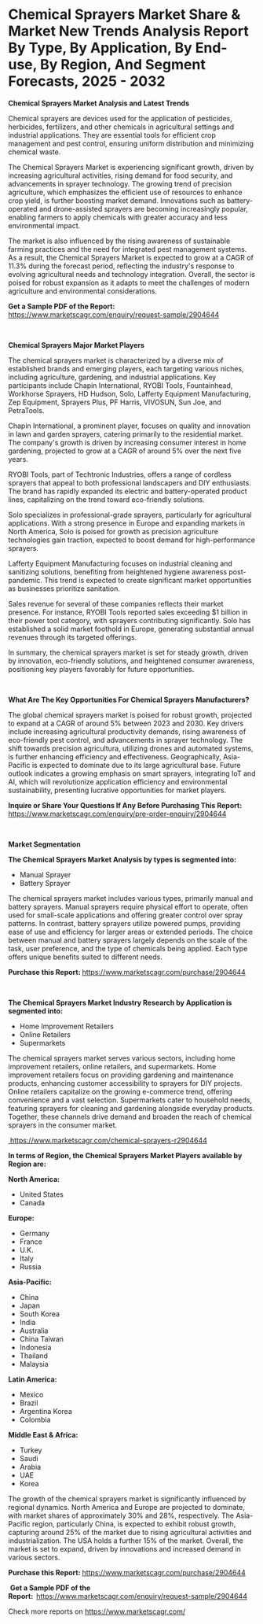 <p><h1>Chemical Sprayers Market Share & Market New Trends Analysis Report By Type, By Application, By End-use, By Region, And Segment Forecasts, 2025 - 2032</h1></p><p><strong>Chemical Sprayers Market Analysis and Latest Trends</strong></p>
<p><p>Chemical sprayers are devices used for the application of pesticides, herbicides, fertilizers, and other chemicals in agricultural settings and industrial applications. They are essential tools for efficient crop management and pest control, ensuring uniform distribution and minimizing chemical waste. </p><p>The Chemical Sprayers Market is experiencing significant growth, driven by increasing agricultural activities, rising demand for food security, and advancements in sprayer technology. The growing trend of precision agriculture, which emphasizes the efficient use of resources to enhance crop yield, is further boosting market demand. Innovations such as battery-operated and drone-assisted sprayers are becoming increasingly popular, enabling farmers to apply chemicals with greater accuracy and less environmental impact.</p><p>The market is also influenced by the rising awareness of sustainable farming practices and the need for integrated pest management systems. As a result, the Chemical Sprayers Market is expected to grow at a CAGR of 11.3% during the forecast period, reflecting the industry's response to evolving agricultural needs and technology integration. Overall, the sector is poised for robust expansion as it adapts to meet the challenges of modern agriculture and environmental considerations.</p></p>
<p><strong>Get a Sample PDF of the Report:&nbsp;</strong> <a href="https://www.marketscagr.com/enquiry/request-sample/2904644?utm_campaign=2480&utm_medium=2&utm_source=Github&utm_content=ia&utm_term=12032025&utm_id=chemical-sprayers">https://www.marketscagr.com/enquiry/request-sample/2904644</a></p>
<p>&nbsp;</p>
<p><strong>Chemical Sprayers Major Market Players</strong></p>
<p><p>The chemical sprayers market is characterized by a diverse mix of established brands and emerging players, each targeting various niches, including agriculture, gardening, and industrial applications. Key participants include Chapin International, RYOBI Tools, Fountainhead, Workhorse Sprayers, HD Hudson, Solo, Lafferty Equipment Manufacturing, Zep Equipment, Sprayers Plus, PF Harris, VIVOSUN, Sun Joe, and PetraTools.</p><p>Chapin International, a prominent player, focuses on quality and innovation in lawn and garden sprayers, catering primarily to the residential market. The company's growth is driven by increasing consumer interest in home gardening, projected to grow at a CAGR of around 5% over the next five years.</p><p>RYOBI Tools, part of Techtronic Industries, offers a range of cordless sprayers that appeal to both professional landscapers and DIY enthusiasts. The brand has rapidly expanded its electric and battery-operated product lines, capitalizing on the trend toward eco-friendly solutions.</p><p>Solo specializes in professional-grade sprayers, particularly for agricultural applications. With a strong presence in Europe and expanding markets in North America, Solo is poised for growth as precision agriculture technologies gain traction, expected to boost demand for high-performance sprayers.</p><p>Lafferty Equipment Manufacturing focuses on industrial cleaning and sanitizing solutions, benefiting from heightened hygiene awareness post-pandemic. This trend is expected to create significant market opportunities as businesses prioritize sanitation.</p><p>Sales revenue for several of these companies reflects their market presence. For instance, RYOBI Tools reported sales exceeding $1 billion in their power tool category, with sprayers contributing significantly. Solo has established a solid market foothold in Europe, generating substantial annual revenues through its targeted offerings.</p><p>In summary, the chemical sprayers market is set for steady growth, driven by innovation, eco-friendly solutions, and heightened consumer awareness, positioning key players favorably for future opportunities.</p></p>
<p>&nbsp;</p>
<p><strong>What Are The Key Opportunities For Chemical Sprayers Manufacturers?</strong></p>
<p><p>The global chemical sprayers market is poised for robust growth, projected to expand at a CAGR of around 5% between 2023 and 2030. Key drivers include increasing agricultural productivity demands, rising awareness of eco-friendly pest control, and advancements in sprayer technology. The shift towards precision agricultura, utilizing drones and automated systems, is further enhancing efficiency and effectiveness. Geographically, Asia-Pacific is expected to dominate due to its large agricultural base. Future outlook indicates a growing emphasis on smart sprayers, integrating IoT and AI, which will revolutionize application efficiency and environmental sustainability, presenting lucrative opportunities for market players.</p></p>
<p><strong>Inquire or Share Your Questions If Any Before Purchasing This Report:</strong> <a href="https://www.marketscagr.com/enquiry/pre-order-enquiry/2904644?utm_campaign=2480&utm_medium=2&utm_source=Github&utm_content=ia&utm_term=12032025&utm_id=chemical-sprayers">https://www.marketscagr.com/enquiry/pre-order-enquiry/2904644</a></p>
<p>&nbsp;</p>
<p><strong>Market Segmentation</strong></p>
<p><strong>The Chemical Sprayers Market Analysis by types is segmented into:</strong></p>
<p><ul><li>Manual Sprayer</li><li>Battery Sprayer</li></ul></p>
<p><p>The chemical sprayers market includes various types, primarily manual and battery sprayers. Manual sprayers require physical effort to operate, often used for small-scale applications and offering greater control over spray patterns. In contrast, battery sprayers utilize powered pumps, providing ease of use and efficiency for larger areas or extended periods. The choice between manual and battery sprayers largely depends on the scale of the task, user preference, and the type of chemicals being applied. Each type offers unique benefits suited to different needs.</p></p>
<p><strong>Purchase this Report:&nbsp;</strong><a href="https://www.marketscagr.com/purchase/2904644?utm_campaign=2480&utm_medium=2&utm_source=Github&utm_content=ia&utm_term=12032025&utm_id=chemical-sprayers">https://www.marketscagr.com/purchase/2904644</a></p>
<p>&nbsp;</p>
<p><strong>The Chemical Sprayers Market Industry Research by Application is segmented into:</strong></p>
<p><ul><li>Home Improvement Retailers</li><li>Online Retailers</li><li>Supermarkets</li></ul></p>
<p><p>The chemical sprayers market serves various sectors, including home improvement retailers, online retailers, and supermarkets. Home improvement retailers focus on providing gardening and maintenance products, enhancing customer accessibility to sprayers for DIY projects. Online retailers capitalize on the growing e-commerce trend, offering convenience and a vast selection. Supermarkets cater to household needs, featuring sprayers for cleaning and gardening alongside everyday products. Together, these channels drive demand and broaden the reach of chemical sprayers in the consumer market.</p></p>
<p><a href="https://www.marketscagr.com/chemical-sprayers-r2904644?utm_campaign=2480&utm_medium=2&utm_source=Github&utm_content=ia&utm_term=12032025&utm_id=chemical-sprayers">&nbsp;https://www.marketscagr.com/chemical-sprayers-r2904644</a></p>
<p><strong>In terms of Region, the Chemical Sprayers Market Players available by Region are:</strong></p>
<p>
    <p> <strong> North America: </strong>
        <ul>
            <li>United States</li>
            <li>Canada</li>
        </ul>
        </p> 
    <p> <strong> Europe: </strong>
        <ul>
            <li>Germany</li>
            <li>France</li>
            <li>U.K.</li>
            <li>Italy</li>
            <li>Russia</li>
        </ul>
        </p> 
    <p> <strong> Asia-Pacific: </strong>
        <ul>
            <li>China</li>
            <li>Japan</li>
            <li>South Korea</li>
            <li>India</li>
            <li>Australia</li>
            <li>China Taiwan</li>
            <li>Indonesia</li>
            <li>Thailand</li>
            <li>Malaysia</li>
        </ul>
        </p> 
    <p> <strong> Latin America: </strong>
        <ul>
            <li>Mexico</li>
            <li>Brazil</li>
            <li>Argentina Korea</li>
            <li>Colombia</li>
        </ul>
        </p> 
    <p> <strong> Middle East & Africa: </strong>
        <ul>
            <li>Turkey</li>
            <li>Saudi</li>
            <li>Arabia</li>
            <li>UAE</li>
            <li>Korea</li>
        </ul>
    </p>
    </p>
<p><p>The growth of the chemical sprayers market is significantly influenced by regional dynamics. North America and Europe are projected to dominate, with market shares of approximately 30% and 28%, respectively. The Asia-Pacific region, particularly China, is expected to exhibit robust growth, capturing around 25% of the market due to rising agricultural activities and industrialization. The USA holds a further 15% of the market. Overall, the market is set to expand, driven by innovations and increased demand in various sectors.</p></p>
<p><strong>Purchase this Report: </strong><a href="https://www.marketscagr.com/purchase/2904644?utm_campaign=2480&utm_medium=2&utm_source=Github&utm_content=ia&utm_term=12032025&utm_id=chemical-sprayers">https://www.marketscagr.com/purchase/2904644</a></p>
<p>&nbsp;<strong>Get a Sample PDF of the Report:&nbsp;&nbsp;</strong><a href="https://www.marketscagr.com/enquiry/request-sample/2904644?utm_campaign=2480&utm_medium=2&utm_source=Github&utm_content=ia&utm_term=12032025&utm_id=chemical-sprayers">https://www.marketscagr.com/enquiry/request-sample/2904644</a></p>
<p><strong></strong></p>
<p>Check more reports on <a href="https://www.marketscagr.com/?utm_campaign=2480&utm_medium=2&utm_source=Github&utm_content=ia&utm_term=12032025&utm_id=chemical-sprayers">https://www.marketscagr.com/</a></p>